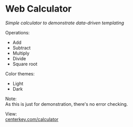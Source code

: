 # Web Calculator
*Simple calculator to demonstrate data-driven templating*

Operations:
   * Add
   * Subtract
   * Multiply
   * Divide
   * Square root

Color themes:
   * Light
   * Dark

Note:<br>
As this is just for demonstration, there's no error checking.

View:<br>
[centerkey.com/calculator](http://centerkey.com/calculator/)
  
